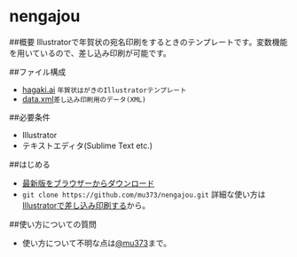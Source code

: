 nengajou
========

##概要
Illustratorで年賀状の宛名印刷をするときのテンプレートです。変数機能を用いているので、差し込み印刷が可能です。

##ファイル構成
- [hagaki.ai]() `年賀状はがきのIllustratorテンプレート`
- [data.xml]()`差し込み印刷用のデータ(XML)`

##必要条件
- Illustrator
- テキストエディタ(Sublime Text etc.)

##はじめる
- [最新版をブラウザーからダウンロード]()
- `git clone https://github.com/mu373/nengajou.git`
詳細な使い方は[Illustratorで差し込み印刷する]()から。

##使い方についての質問
- 使い方について不明な点は[@mu373](http://www.twitter.com/mu373)まで。
